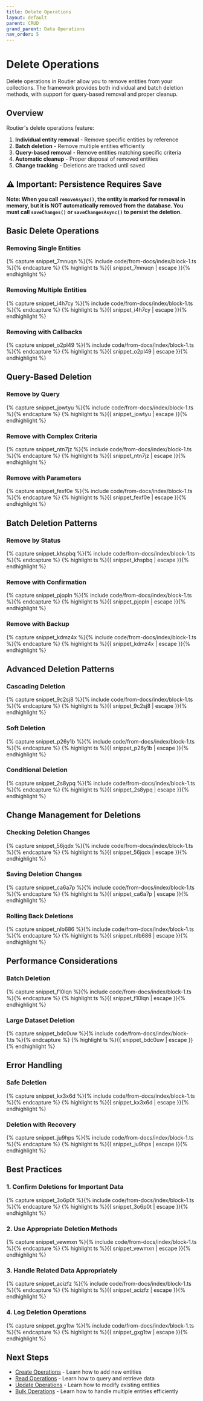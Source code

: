 ```yaml
---
title: Delete Operations
layout: default
parent: CRUD
grand_parent: Data Operations
nav_order: 5
---
```


# Delete Operations

Delete operations in Routier allow you to remove entities from your collections. The framework provides both individual and batch deletion methods, with support for query-based removal and proper cleanup.

## Overview

Routier's delete operations feature:

1. **Individual entity removal** - Remove specific entities by reference
2. **Batch deletion** - Remove multiple entities efficiently
3. **Query-based removal** - Remove entities matching specific criteria
4. **Automatic cleanup** - Proper disposal of removed entities
5. **Change tracking** - Deletions are tracked until saved

## ⚠️ Important: Persistence Requires Save

**Note: When you call `removeAsync()`, the entity is marked for removal in memory, but it is NOT automatically removed from the database. You must call `saveChanges()` or `saveChangesAsync()` to persist the deletion.**

## Basic Delete Operations

### Removing Single Entities

{% capture snippet_7mnuqn %}{% include code/from-docs/index/block-1.ts %}{% endcapture %}
{% highlight ts %}{{ snippet_7mnuqn | escape }}{% endhighlight %}

### Removing Multiple Entities

{% capture snippet_i4h7cy %}{% include code/from-docs/index/block-1.ts %}{% endcapture %}
{% highlight ts %}{{ snippet_i4h7cy | escape }}{% endhighlight %}

### Removing with Callbacks

{% capture snippet_o2pl49 %}{% include code/from-docs/index/block-1.ts %}{% endcapture %}
{% highlight ts %}{{ snippet_o2pl49 | escape }}{% endhighlight %}

## Query-Based Deletion

### Remove by Query

{% capture snippet_jowtyu %}{% include code/from-docs/index/block-1.ts %}{% endcapture %}
{% highlight ts %}{{ snippet_jowtyu | escape }}{% endhighlight %}

### Remove with Complex Criteria

{% capture snippet_ntn7jz %}{% include code/from-docs/index/block-1.ts %}{% endcapture %}
{% highlight ts %}{{ snippet_ntn7jz | escape }}{% endhighlight %}

### Remove with Parameters

{% capture snippet_fexf0e %}{% include code/from-docs/index/block-1.ts %}{% endcapture %}
{% highlight ts %}{{ snippet_fexf0e | escape }}{% endhighlight %}

## Batch Deletion Patterns

### Remove by Status

{% capture snippet_khspbq %}{% include code/from-docs/index/block-1.ts %}{% endcapture %}
{% highlight ts %}{{ snippet_khspbq | escape }}{% endhighlight %}

### Remove with Confirmation

{% capture snippet_pjopln %}{% include code/from-docs/index/block-1.ts %}{% endcapture %}
{% highlight ts %}{{ snippet_pjopln | escape }}{% endhighlight %}

### Remove with Backup

{% capture snippet_kdmz4x %}{% include code/from-docs/index/block-1.ts %}{% endcapture %}
{% highlight ts %}{{ snippet_kdmz4x | escape }}{% endhighlight %}

## Advanced Deletion Patterns

### Cascading Deletion

{% capture snippet_9c2sj8 %}{% include code/from-docs/index/block-1.ts %}{% endcapture %}
{% highlight ts %}{{ snippet_9c2sj8 | escape }}{% endhighlight %}

### Soft Deletion

{% capture snippet_p26y1b %}{% include code/from-docs/index/block-1.ts %}{% endcapture %}
{% highlight ts %}{{ snippet_p26y1b | escape }}{% endhighlight %}

### Conditional Deletion

{% capture snippet_2s8ypq %}{% include code/from-docs/index/block-1.ts %}{% endcapture %}
{% highlight ts %}{{ snippet_2s8ypq | escape }}{% endhighlight %}

## Change Management for Deletions

### Checking Deletion Changes

{% capture snippet_56jqdx %}{% include code/from-docs/index/block-1.ts %}{% endcapture %}
{% highlight ts %}{{ snippet_56jqdx | escape }}{% endhighlight %}

### Saving Deletion Changes

{% capture snippet_ca6a7p %}{% include code/from-docs/index/block-1.ts %}{% endcapture %}
{% highlight ts %}{{ snippet_ca6a7p | escape }}{% endhighlight %}

### Rolling Back Deletions

{% capture snippet_nlb686 %}{% include code/from-docs/index/block-1.ts %}{% endcapture %}
{% highlight ts %}{{ snippet_nlb686 | escape }}{% endhighlight %}

## Performance Considerations

### Batch Deletion

{% capture snippet_f10lqn %}{% include code/from-docs/index/block-1.ts %}{% endcapture %}
{% highlight ts %}{{ snippet_f10lqn | escape }}{% endhighlight %}

### Large Dataset Deletion

{% capture snippet_bdc0uw %}{% include code/from-docs/index/block-1.ts %}{% endcapture %}
{% highlight ts %}{{ snippet_bdc0uw | escape }}{% endhighlight %}

## Error Handling

### Safe Deletion

{% capture snippet_kx3x6d %}{% include code/from-docs/index/block-1.ts %}{% endcapture %}
{% highlight ts %}{{ snippet_kx3x6d | escape }}{% endhighlight %}

### Deletion with Recovery

{% capture snippet_ju9hps %}{% include code/from-docs/index/block-1.ts %}{% endcapture %}
{% highlight ts %}{{ snippet_ju9hps | escape }}{% endhighlight %}

## Best Practices

### 1. **Confirm Deletions for Important Data**

{% capture snippet_3o6p0t %}{% include code/from-docs/index/block-1.ts %}{% endcapture %}
{% highlight ts %}{{ snippet_3o6p0t | escape }}{% endhighlight %}

### 2. **Use Appropriate Deletion Methods**

{% capture snippet_vewmxn %}{% include code/from-docs/index/block-1.ts %}{% endcapture %}
{% highlight ts %}{{ snippet_vewmxn | escape }}{% endhighlight %}

### 3. **Handle Related Data Appropriately**

{% capture snippet_acizfz %}{% include code/from-docs/index/block-1.ts %}{% endcapture %}
{% highlight ts %}{{ snippet_acizfz | escape }}{% endhighlight %}

### 4. **Log Deletion Operations**

{% capture snippet_gxg1tw %}{% include code/from-docs/index/block-1.ts %}{% endcapture %}
{% highlight ts %}{{ snippet_gxg1tw | escape }}{% endhighlight %}

## Next Steps

- [Create Operations](create.md) - Learn how to add new entities
- [Read Operations](read.md) - Learn how to query and retrieve data
- [Update Operations](update.md) - Learn how to modify existing entities
- [Bulk Operations](bulk/README.md) - Learn how to handle multiple entities efficiently
